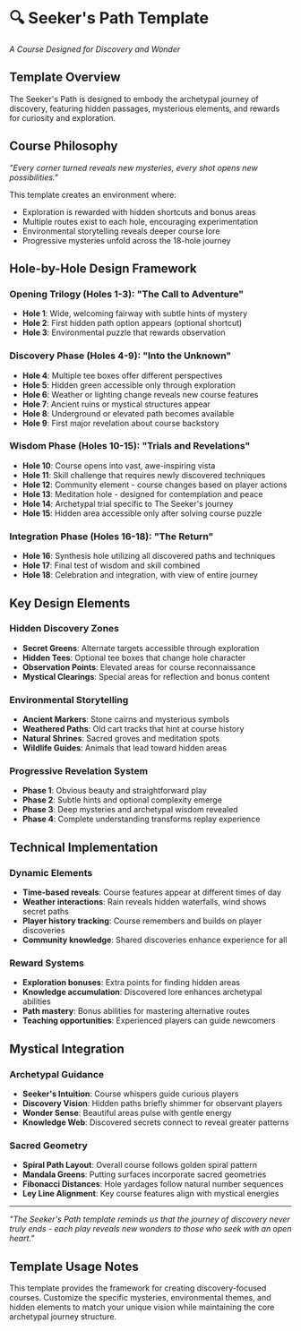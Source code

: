 # 🔍 Seeker's Path Template
*A Course Designed for Discovery and Wonder*

## Template Overview
The Seeker's Path is designed to embody the archetypal journey of discovery, featuring hidden passages, mysterious elements, and rewards for curiosity and exploration.

## Course Philosophy
*"Every corner turned reveals new mysteries, every shot opens new possibilities."*

This template creates an environment where:
- Exploration is rewarded with hidden shortcuts and bonus areas
- Multiple routes exist to each hole, encouraging experimentation
- Environmental storytelling reveals deeper course lore
- Progressive mysteries unfold across the 18-hole journey

## Hole-by-Hole Design Framework

### Opening Trilogy (Holes 1-3): "The Call to Adventure"
- **Hole 1**: Wide, welcoming fairway with subtle hints of mystery
- **Hole 2**: First hidden path option appears (optional shortcut)
- **Hole 3**: Environmental puzzle that rewards observation

### Discovery Phase (Holes 4-9): "Into the Unknown"
- **Hole 4**: Multiple tee boxes offer different perspectives
- **Hole 5**: Hidden green accessible only through exploration
- **Hole 6**: Weather or lighting change reveals new course features
- **Hole 7**: Ancient ruins or mystical structures appear
- **Hole 8**: Underground or elevated path becomes available
- **Hole 9**: First major revelation about course backstory

### Wisdom Phase (Holes 10-15): "Trials and Revelations"
- **Hole 10**: Course opens into vast, awe-inspiring vista
- **Hole 11**: Skill challenge that requires newly discovered techniques
- **Hole 12**: Community element - course changes based on player actions
- **Hole 13**: Meditation hole - designed for contemplation and peace
- **Hole 14**: Archetypal trial specific to The Seeker's journey
- **Hole 15**: Hidden area accessible only after solving course puzzle

### Integration Phase (Holes 16-18): "The Return"
- **Hole 16**: Synthesis hole utilizing all discovered paths and techniques
- **Hole 17**: Final test of wisdom and skill combined
- **Hole 18**: Celebration and integration, with view of entire journey

## Key Design Elements

### Hidden Discovery Zones
- **Secret Greens**: Alternate targets accessible through exploration
- **Hidden Tees**: Optional tee boxes that change hole character
- **Observation Points**: Elevated areas for course reconnaissance
- **Mystical Clearings**: Special areas for reflection and bonus content

### Environmental Storytelling
- **Ancient Markers**: Stone cairns and mysterious symbols
- **Weathered Paths**: Old cart tracks that hint at course history
- **Natural Shrines**: Sacred groves and meditation spots
- **Wildlife Guides**: Animals that lead toward hidden areas

### Progressive Revelation System
- **Phase 1**: Obvious beauty and straightforward play
- **Phase 2**: Subtle hints and optional complexity emerge
- **Phase 3**: Deep mysteries and archetypal wisdom revealed
- **Phase 4**: Complete understanding transforms replay experience

## Technical Implementation

### Dynamic Elements
- **Time-based reveals**: Course features appear at different times of day
- **Weather interactions**: Rain reveals hidden waterfalls, wind shows secret paths
- **Player history tracking**: Course remembers and builds on player discoveries
- **Community knowledge**: Shared discoveries enhance experience for all

### Reward Systems
- **Exploration bonuses**: Extra points for finding hidden areas
- **Knowledge accumulation**: Discovered lore enhances archetypal abilities
- **Path mastery**: Bonus abilities for mastering alternative routes
- **Teaching opportunities**: Experienced players can guide newcomers

## Mystical Integration

### Archetypal Guidance
- **Seeker's Intuition**: Course whispers guide curious players
- **Discovery Vision**: Hidden paths briefly shimmer for observant players
- **Wonder Sense**: Beautiful areas pulse with gentle energy
- **Knowledge Web**: Discovered secrets connect to reveal greater patterns

### Sacred Geometry
- **Spiral Path Layout**: Overall course follows golden spiral pattern
- **Mandala Greens**: Putting surfaces incorporate sacred geometries
- **Fibonacci Distances**: Hole yardages follow natural number sequences
- **Ley Line Alignment**: Key course features align with mystical energies

---

*"The Seeker's Path template reminds us that the journey of discovery never truly ends - each play reveals new wonders to those who seek with an open heart."*

## Template Usage Notes

This template provides the framework for creating discovery-focused courses. Customize the specific mysteries, environmental themes, and hidden elements to match your unique vision while maintaining the core archetypal journey structure.